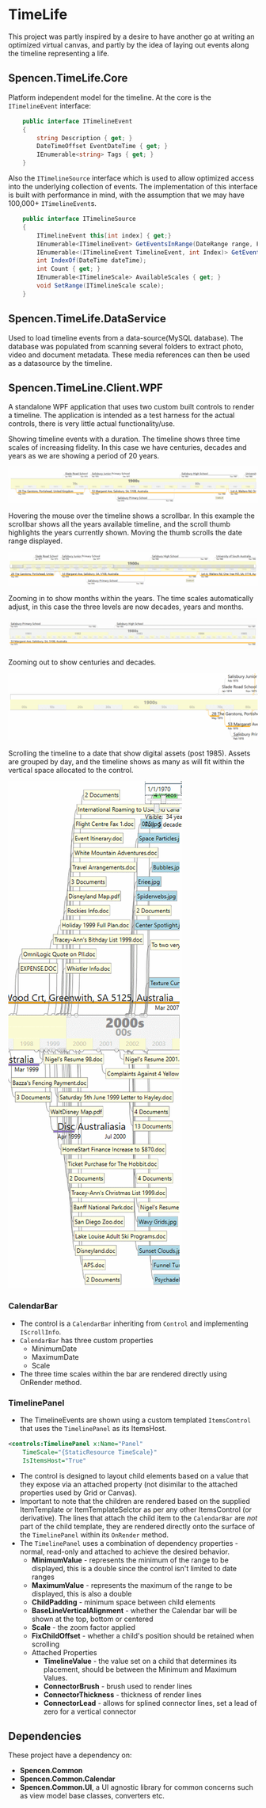 # TimeLife
This project was partly inspired by a desire to have another go at writing an optimized virtual canvas, and partly by the idea of laying out events along the timeline representing a life.

## Spencen.TimeLife.Core
Platform independent model for the timeline.
At the core is the `ITimelineEvent` interface:
```csharp
    public interface ITimelineEvent
    {
        string Description { get; }
        DateTimeOffset EventDateTime { get; }
        IEnumerable<string> Tags { get; }
    }
```
Also the `ITimelineSource` interface which is used to allow optimized access into the underlying collection of events. 
The implementation of this interface is built with performance in mind, with the assumption that we may have 100,000+ `ITimelineEvent`s.
```csharp
    public interface ITimelineSource
    {
        ITimelineEvent this[int index] { get;}
        IEnumerable<ITimelineEvent> GetEventsInRange(DateRange range, Func<DateTime, DateTime> dateIncrement);
        IEnumerable<(ITimelineEvent TimelineEvent, int Index)> GetEventsInRange(DateRange range);
        int IndexOf(DateTime dateTime);
        int Count { get; }
        IEnumerable<ITimelineScale> AvailableScales { get; }
        void SetRange(ITimelineScale scale);
    }
```

## Spencen.TimeLife.DataService
Used to load timeline events from a data-source(MySQL database). The database was populated from scanning several  folders to extract photo, video and document metadata.
These media references can then be used as a datasource by the timeline.

## Spencen.TimeLine.Client.WPF
A standalone WPF application that uses two custom built controls to render a timeline. The application is intended as a test harness for the actual controls, there is very little actual functionality/use.

Showing timeline events with a duration. The timeline shows three time scales of increasing fidelity. 
In this case we have centuries, decades and years as we are showing a period of 20 years.

![Screenshot 1](./docs/Screenshot_1.png)

Hovering the mouse over the timeline shows a scrollbar. In this example the scrollbar shows all the years
available timeline, and the scroll thumb highlights the years currently shown. Moving the thumb scrolls the date range displayed.

![Screenshot 2](./docs/Screenshot_2.png)

Zooming in to show months within the years. The time scales automatically adjust, in this case the three levels
are now decades, years and months.

![Screenshot 3](./docs/Screenshot_3.png)

Zooming out to show centuries and decades.

![Screenshot 4](./docs/Screenshot_4.png)

Scrolling the timeline to a date that show digital assets (post 1985). Assets are grouped by day, and the timeline
shows as many as will fit within the vertical space allocated to the control.

![Screenshot 5](./docs/Screenshot_5.png)

### CalendarBar
* The control is a `CalendarBar` inheriting from `Control` and implementing `IScrollInfo`.
* `CalendarBar` has three custom properties
    * MinimumDate
    * MaximumDate
    * Scale
* The three time scales within the bar are rendered directly using OnRender method.

### TimelinePanel
* The TimelineEvents are shown using a custom templated `ItemsControl` that uses the `TimelinePanel`
as its ItemsHost.
```xml
<controls:TimelinePanel x:Name="Panel"
    TimeScale="{StaticResource TimeScale}"
    IsItemsHost="True"
```
* The control is designed to layout child elements based on a value that they expose via an attached property
(not disimilar to the attached properties used by Grid or Canvas).
* Important to note that the children are rendered based on the supplied ItemTemplate or ItemTemplateSelctor
as per any other ItemsControl (or derivative). The lines that attach the child item to the `CalendarBar`
are _not_ part of the child template, they are rendered directly onto the surface of the `TimelinePanel`
within its `OnRender` method.
* The `TimelinePanel` uses a combination of dependency properties - normal, read-only and attached
to achieve the desired behavior.
    * __MinimumValue__ - represents the minimum of the range to be displayed, this is a double since the control isn't limited to date ranges
    * __MaximumValue__ - represents the maximum of the range to be displayed, this is also a double
    * __ChildPadding__ - minimum space between child elements
    * __BaseLineVerticalAlignment__ - whether the Calendar bar will be shown at the top, bottom or centered
    * __Scale__ - the zoom factor applied
    * __FixChildOffset__ - whether a child's position should be retained when scrolling
    * Attached Properties
        * __TimelineValue__ - the value set on a child that determines its placement, should be between the Minimum and Maximum Values.
        * __ConnectorBrush__ - brush used to render lines
        * __ConnectorThickness__ - thickness of render lines
        * __ConnectorLead__ - allows for splined connector lines, set a lead of zero for a vertical connector

## Dependencies
These project have a dependency on:
* __Spencen.Common__
* __Spencen.Common.Calendar__
* __Spencen.Common.UI__, a UI agnostic library for common concerns such as view model base classes, converters etc.
